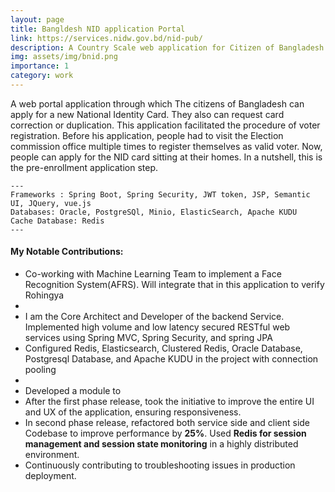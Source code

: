 ```yaml
---
layout: page
title: Bangldesh NID application Portal
link: https://services.nidw.gov.bd/nid-pub/
description: A Country Scale web application for Citizen of Bangladesh 
img: assets/img/bnid.png
importance: 1
category: work
---
```


A web portal application through which The citizens of Bangladesh can apply for a new National Identity Card. They also can request card correction or duplication. This application facilitated the procedure of voter registration. Before his application, people had to visit the Election commission office multiple times to register themselves as valid voter. Now, people can apply for the NID card sitting at their homes. In a nutshell, this is the pre-enrollment application step.

    ---
    Frameworks : Spring Boot, Spring Security, JWT token, JSP, Semantic UI, JQuery, vue.js
    Databases: Oracle, PostgreSQl, Minio, ElasticSearch, Apache KUDU
    Cache Database: Redis
    ---

<h4 class="post-title">My Notable Contributions:</h4>
<div class="row">
 <ul>
 <li>Co-working with Machine Learning Team to implement a Face Recognition System(AFRS). Will integrate that in this application to verify Rohingya<li>
  <li>I am the Core Architect and Developer of the backend Service. Implemented high volume and low latency secured RESTful web services using Spring MVC, Spring Security, and spring JPA</li>
  <li>Configured Redis, Elasticsearch, Clustered Redis, Oracle Database, Postgresql Database, and Apache KUDU in the project with connection pooling<li>
  <li>Developed a module to </li>
  <li>After the first phase release, took the initiative to improve the entire UI and UX of the application, ensuring responsiveness.</li>
  <li>In second phase release, refactored both service side and client side Codebase to improve performance by <b>25%</b>. Used <b>Redis for session management and session state monitoring</b> in a highly distributed environment.</li>
  <li>Continuously contributing to troubleshooting issues in production deployment.</li>
</ul>
</div>

